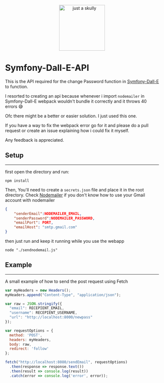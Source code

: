 <p align="center" width="100%"  >
    <img src="https://paouzswmtqahihhugxtg.supabase.co/storage/v1/object/public/symfony/ADMIN69/15-12-2022%2011:48:00.png" width="150px" alt="just a skully">
</p>

# Symfony-Dall-E-API

This is the API required for the change Password function in [Symfony-Dall-E](https://github.com/arfizato/Symfony-Dall-E) to function.

I resorted to creating an api because whenever i import `nodemailer` in Symfony-Dall-E webpack wouldn't bundle it correctly and it throws 40 errors 😅

Ofc there might be a better or easier solution. I just used this one.

If you have a way to fix the webpack error go for it and please do a pull request or create an issue explaining how i could fix it myself. 

Any feedback is appreciated.

## Setup
-------------------
first open the directory and run:

```
npm install
```
Then, You'll need to create a `secrets.json` file and place it in the root directory. Check [Nodemailer](https://nodemailer.com) if you don't know how to use your Gmail account with nodemailer
```json
{
    "senderEmail":NODEMAILER_EMAIL,
    "senderPassword":NODEMAILER_PASSWORD,
    "emailPort": PORT,
    "emailHost": "smtp.gmail.com"
}
```
then just run and keep it running while you use the webapp
```shell
node "./sendnodemail.js"
```

## Example
-------------------
A small example of how to send the post request using Fetch
```js
var myHeaders = new Headers();
myHeaders.append("Content-Type", "application/json");

var raw = JSON.stringify({
  "email": RECEPIENT_EMAIL,
  "username": RECEPIENT_USERNAME,
  "url": "http://localhost:8000/newpass"
});

var requestOptions = {
  method: 'POST',
  headers: myHeaders,
  body: raw,
  redirect: 'follow'
};

fetch("http://localhost:8080/sendEmail", requestOptions)
  .then(response => response.text())
  .then(result => console.log(result))
  .catch(error => console.log('error', error));
```

